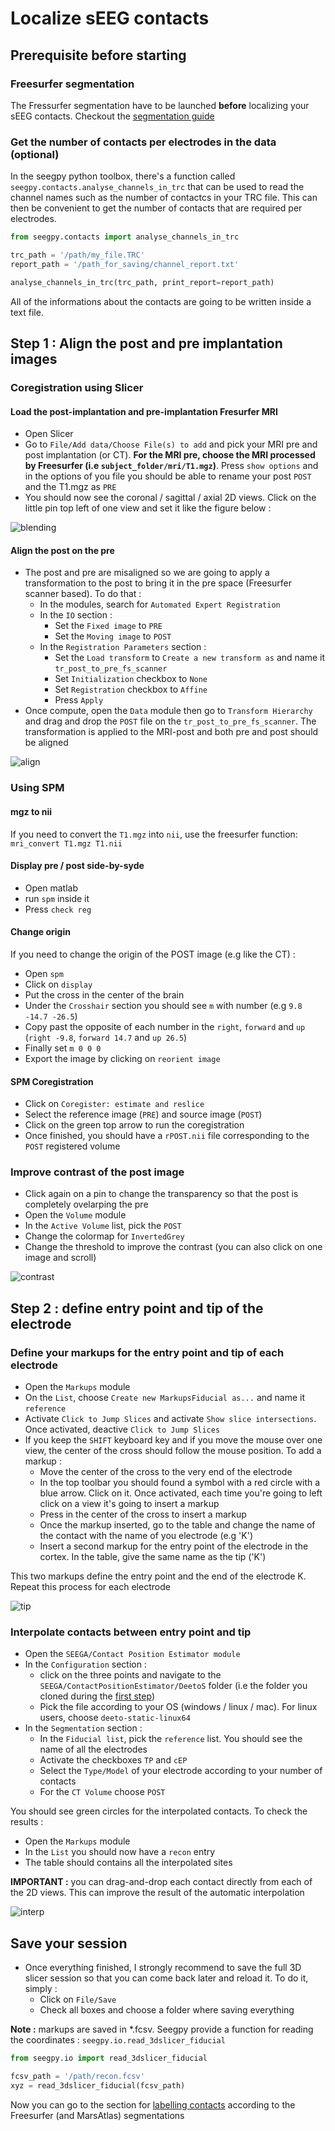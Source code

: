 # Localize sEEG contacts

## Prerequisite before starting

### Freesurfer segmentation

The Fressurfer segmentation have to be launched **before** localizing your sEEG contacts. Checkout the [segmentation guide](https://github.com/brainets/ressources/blob/master/segmentation/segmentation.md)

### Get the number of contacts per electrodes in the data (optional)

In the seegpy python toolbox, there's a function called `seegpy.contacts.analyse_channels_in_trc` that can be used to read the channel names such as the number of contactcs in your TRC file. This can then be convenient to get the number of contacts that are required per electrodes.

```python
from seegpy.contacts import analyse_channels_in_trc

trc_path = '/path/my_file.TRC'
report_path = '/path_for_saving/channel_report.txt'

analyse_channels_in_trc(trc_path, print_report=report_path)
```

All of the informations about the contacts are going to be written inside a text file.

## Step 1 : Align the post and pre implantation images

### Coregistration using Slicer

#### Load the post-implantation and pre-implantation Fresurfer MRI

* Open Slicer
* Go to `File/Add data/Choose File(s) to add` and pick your MRI pre and post implantation (or CT). **For the MRI pre, choose the MRI processed by Freesurfer (i.e `subject_folder/mri/T1.mgz`)**. Press `show options` and in the options of you file you should be able to rename your post `POST` and the T1.mgz as `PRE`
* You should now see the coronal / sagittal / axial 2D views. Click on the little pin top left of one view and set it like the figure below :

![blending](_images/blending.png)

#### Align the post on the pre

* The post and pre are misaligned so we are going to apply a transformation to the post to bring it in the pre space (Freesurfer scanner based). To do that :
    * In the modules, search for `Automated Expert Registration`
    * In the `IO` section :
        * Set the `Fixed image` to `PRE`
        * Set the `Moving image` to `POST`
    * In the `Registration Parameters` section :
        * Set the `Load transform` to `Create a new transform as` and name it `tr_post_to_pre_fs_scanner`
        * Set `Initialization` checkbox to `None`
        * Set `Registration` checkbox to `Affine`
        * Press `Apply`
* Once compute, open the `Data` module then go to `Transform Hierarchy` and drag and drop the `POST` file on the `tr_post_to_pre_fs_scanner`. The transformation is applied to the MRI-post and both pre and post should be aligned

![align](_images/align.png)

### Using SPM

#### mgz to nii

If you need to convert the `T1.mgz` into `nii`, use the freesurfer function: `mri_convert T1.mgz T1.nii`

#### Display pre / post side-by-syde

- Open matlab
- run `spm` inside it
- Press `check reg`

#### Change origin

If you need to change the origin of the POST image (e.g like the CT) :
- Open `spm`
- Click on `display`
- Put the cross in the center of the brain
- Under the `Crosshair` section you should see `m` with number (e.g `9.8 -14.7 -26.5`)
- Copy past the opposite of each number in the `right`, `forward` and `up` (`right -9.8`, `forward 14.7` and `up 26.5`)
- Finally set `m 0 0 0`
- Export the image by clicking on `reorient image`

#### SPM Coregistration

- Click on `Coregister: estimate and reslice`
- Select the reference image (`PRE`) and source image (`POST`)
- Click on the green top arrow to run the coregistration
- Once finished, you should have a `rPOST.nii` file corresponding to the `POST` registered volume

### Improve contrast of the post image

* Click again on a pin to change the transparency so that the post is completely ovelarping the pre
* Open the `Volume` module
* In the `Active Volume` list, pick the `POST`
* Change the colormap for `InvertedGrey`
* Change the threshold to improve the contrast (you can also click on one image and scroll)

![contrast](_images/contrast.png)

## Step 2 : define entry point and tip of the electrode

### Define your markups for the entry point and tip of each electrode

* Open the `Markups` module
* On the `List`, choose `Create new MarkupsFiducial as...` and name it `reference`
* Activate `Click to Jump Slices` and activate `Show slice intersections`. Once activated, deactive `Click to Jump Slices`
* If you keep the `SHIFT` keyboard key and if you move the mouse over one view, the center of the cross should follow the mouse position. To add a markup :
    * Move the center of the cross to the very end of the electrode
    * In the top toolbar you should found a symbol with a red circle with a blue arrow. Click on it. Once activated, each time you're going to left click on a view it's going to insert a markup
    * Press in the center of the cross to insert a markup
    * Once the markup inserted, go to the table and change the name of the contact with the name of you electrode (e.g 'K')
    * Insert a second markup for the entry point of the electrode in the cortex. In the table, give the same name as the tip ('K')

This two markups define the entry point and the end of the electrode K. Repeat this process for each electrode

![tip](_images/tip.png)

### Interpolate contacts between entry point and tip

* Open the `SEEGA/Contact Position Estimator module`
* In the `Configuration` section :
    * click on the three points and navigate to the `SEEGA/ContactPositionEstimator/DeetoS` folder (i.e the folder you cloned during the [first step](https://github.com/brainets/ressources/blob/master/seeg/1_install_dependencies.md))
    * Pick the file according to your OS (windows / linux / mac). For linux users, choose `deeto-static-linux64`
* In the `Segmentation` section :
    * In the `Fiducial list`, pick the `reference` list. You should see the name of all the electrodes
    * Activate the checkboxes `TP` and `cEP`
    * Select the `Type/Model` of your electrode according to your number of contacts
    * For the `CT Volume` choose `POST`

You should see green circles for the interpolated contacts. To check the results :
* Open the `Markups` module
* In the `List` you should now have a `recon` entry
* The table should contains all the interpolated sites

**IMPORTANT :** you can drag-and-drop each contact directly from each of the 2D views. This can improve the result of the automatic interpolation

![interp](_images/interp.png)


## Save your session

* Once everything finished, I strongly recommend to save the full 3D slicer session so that you can come back later and reload it. To do it, simply :
    * Click on `File/Save`
    * Check all boxes and choose a folder where saving everything

**Note :** markups are saved in \*.fcsv. Seegpy provide a function for reading the coordinates : `seegpy.io.read_3dslicer_fiducial`

```python
from seegpy.io import read_3dslicer_fiducial

fcsv_path = '/path/recon.fcsv'
xyz = read_3dslicer_fiducial(fcsv_path)
```

Now you can go to the section for [labelling contacts](https://github.com/brainets/ressources/blob/master/seeg/3_labelling_contacts.md) according to the Freesurfer (and MarsAtlas) segmentations
